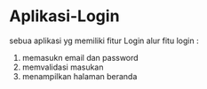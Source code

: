 # Aplikasi-Login
sebua aplikasi yg memiliki fitur Login
alur fitu login :
1. memasukn email dan password
2. memvalidasi masukan
3. menampilkan halaman beranda
